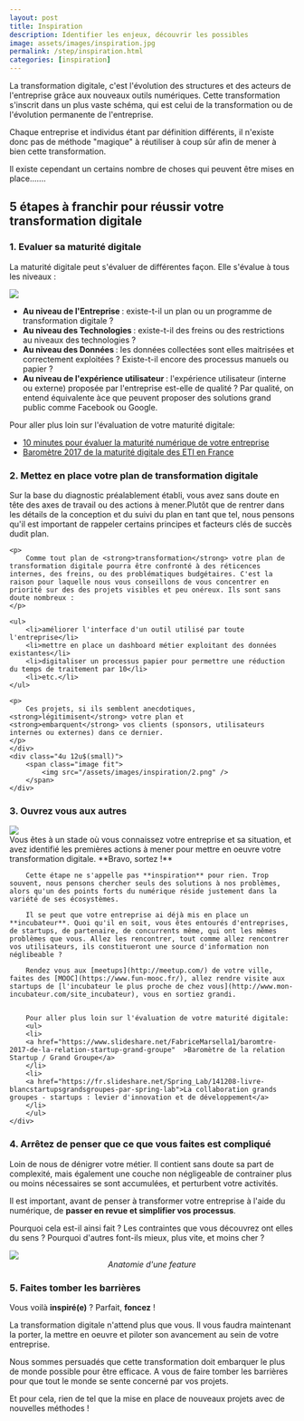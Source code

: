 ```yaml
---
layout: post
title: Inspiration
description: Identifier les enjeux, découvrir les possibles
image: assets/images/inspiration.jpg
permalink: /step/inspiration.html
categories: [inspiration]
---
```


La transformation digitale, c'est l'évolution des structures et des acteurs de l'entreprise grâce aux nouveaux outils numériques.
Cette transformation s'inscrit dans un plus vaste schéma, qui est celui de la transformation ou de l'évolution permanente de l'entreprise.

Chaque entreprise et individus étant par définition différents, il n'existe donc pas de méthode "magique" à réutiliser à coup sûr
afin de mener à bien cette transformation.

Il existe cependant un certains nombre de choses qui peuvent être mises en place.......

## 5 étapes à franchir pour réussir votre transformation digitale

### 1. Evaluer sa maturité digitale

La maturité digitale peut s'évaluer de différentes façon.
Elle s'évalue à tous les niveaux :

<div class="row">
    <div class="4u 12u$(small)">
        <span class="image fit">
            <img src="/assets/images/inspiration/1.png" />
        </span>
    </div>
    <div class="8u 12u$(small)">
        <ul>
            <li>
                <strong>
                    Au niveau de l'Entreprise
                </strong>
                : existe-t-il un plan ou un programme de transformation digitale ?
            </li>
            <li>
                <strong>
                    Au niveau des Technologies
                </strong>
                : existe-t-il des freins ou des restrictions au niveaux des technologies ?
            </li>
            <li>
                <strong>
                    Au niveau des Données
                </strong>
                : les données collectées sont elles maitrisées et correctement exploitées ? Existe-t-il  encore des processus manuels ou papier ?
            </li>
            <li>
                <strong>
                    Au niveau de l'expérience utilisateur
                </strong>
                : l'expérience utilisateur (interne ou externe) proposée par l'entreprise est-elle de qualité ? Par qualité, on entend équivalente àce que peuvent proposer des solutions grand public comme Facebook ou Google.
            </li>
        </ul>
        <p>
        Pour aller plus loin sur l'évaluation de votre maturité digitale:
        <ul>
        <li>
        <a href="http://www.diag-numerique.fr/"  >10 minutes pour évaluer la maturité numérique de votre entreprise</a>
        </li>
        <li>
        <a href="http://www.ey.com/Publication/vwLUAssets/EY_-_Barometre_de_la_maturite_digitale_des_ETI/$FILE/EY-barometre-maturite-digitale-des-ETI.pdf">Baromètre 2017 de la maturité digitale des ETI en France</a>
        </li>
        </ul>
        </p>
    </div>
</div>


### 2. Mettez en place votre plan de transformation digitale

<div class="row">
    <div class="8u 12u$(small)">
    <p>
        Sur la base du diagnostic préalablement établi, vous avez sans doute en tête des axes de travail ou des actions à mener.Plutôt que de rentrer dans les détails de la conception et du suivi du plan en tant que tel, nous pensons qu'il est important de rappeler certains principes et facteurs clés de succès dudit plan.
    </p>

    <p>
        Comme tout plan de <strong>transformation</strong> votre plan de transformation digitale pourra être confronté à des réticences internes, des freins, ou des problématiques budgétaires. C'est la raison pour laquelle nous vous conseillons de vous concentrer en priorité sur des des projets visibles et peu onéreux. Ils sont sans doute nombreux :
    </p>

    <ul>
        <li>améliorer l'interface d'un outil utilisé par toute l'entreprise</li>
        <li>mettre en place un dashboard métier exploitant des données existantes</li>
        <li>digitaliser un processus papier pour permettre une réduction du temps de traitement par 10</li>
        <li>etc.</li>
    </ul>

    <p>
        Ces projets, si ils semblent anecdotiques, <strong>légitimisent</strong> votre plan et <strong>embarquent</strong> vos clients (sponsors, utilisateurs internes ou externes) dans ce dernier.
    </p>
    </div>
    <div class="4u 12u$(small)">
        <span class="image fit">
            <img src="/assets/images/inspiration/2.png" />
        </span>
    </div>    
</div>

### 3. Ouvrez vous aux autres

<div class="row">
    <div class="4u 12u$(small)">
        <span class="image fit">
            <img src="/assets/images/inspiration/3.png" />
        </span>
    </div>    
    <div class="8u 12u$(small)">
        Vous êtes à un stade où vous connaissez votre entreprise et sa situation, et avez identifié les premières actions à mener pour mettre en oeuvre votre transformation digitale. **Bravo, sortez !**

        Cette étape ne s'appelle pas **inspiration** pour rien. Trop souvent, nous pensons chercher seuls des solutions à nos problèmes, alors qu'un des points forts du numérique réside justement dans la variété de ses écosystèmes.

        Il se peut que votre entreprise ai déjà mis en place un **incubateur**. Quoi qu'il en soit, vous êtes entourés d'entreprises, de startups, de partenaire, de concurrents même, qui ont les mêmes problèmes que vous. Allez les rencontrer, tout comme allez rencontrer vos utilisateurs, ils constitueront une source d'information non néglibeable ?

        Rendez vous aux [meetups](http://meetup.com/) de votre ville, faites des [MOOC](https://www.fun-mooc.fr/), allez rendre visite aux startups de [l'incubateur le plus proche de chez vous](http://www.mon-incubateur.com/site_incubateur), vous en sortiez grandi.


        Pour aller plus loin sur l'évaluation de votre maturité digitale:
        <ul>
        <li>
        <a href="https://www.slideshare.net/FabriceMarsella1/baromtre-2017-de-la-relation-startup-grand-groupe"  >Baromètre de la relation Startup / Grand Groupe</a>
        </li>
        <li>
        <a href="https://fr.slideshare.net/Spring_Lab/141208-livre-blancstartupsgrandsgroupes-par-spring-lab">La collaboration grands groupes - startups : levier d'innovation et de développement</a>
        </li>
        </ul>
    </div>
</div>

### 4. Arrêtez de penser que ce que vous faites est compliqué

<div class="row">
    <div class="8u 12u$(small)">
        <p>
            Loin de nous de dénigrer votre métier. Il contient sans doute sa part de complexité, mais également une couche non négligeable de contrainer plus ou moins nécessaires se sont accumulées, et perturbent votre activités.
        </p>
        <p>
            Il est important, avant de penser à transformer votre entreprise à l'aide du numérique, de <strong>passer en revue et simplifier vos processus</strong>.
        </p>
        <p>
            Pourquoi cela est-il ainsi fait ? Les contraintes que vous découvrez ont elles du sens ? Pourquoi d'autres font-ils mieux, plus vite, et moins cher ?
        </p>
    </div>
    <div class="4u 12u$(small)">
        <span class="image fit">
            <img src="/assets/images/inspiration/4.png" />
            <center><i>Anatomie d'une feature</i></center>
        </span>
    </div>       
</div>

### 5. Faites tomber les barrières

Vous voilà **inspiré(e)** ? Parfait, **foncez** !

La transformation digitale n'attend plus que vous. Il vous faudra maintenant la porter, la mettre en oeuvre et piloter son avancement au sein de votre entreprise.

Nous sommes persuadés que cette transformation doit embarquer le plus de monde possible pour être efficace. A vous de faire tomber les barrières pour que tout le monde se sente concerné par vos projets.

Et pour cela, rien de tel que la mise en place de nouveaux projets avec de nouvelles méthodes !

